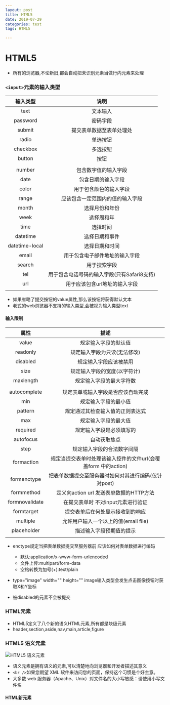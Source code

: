 ```yaml
---
layout: post
title: HTML5
date: 2019-07-29
categories: test
tags: HTML5

---
```


# HTML5

- 所有的浏览器,不论新旧,都会自动把未识别元素当做行内元素来处理

### `<input>`元素的输入类型

|    输入类型    |                    说明                     |
| :------------: | :-----------------------------------------: |
|      text      |                  文本输入                   |
|    password    |                  密码字段                   |
|     submit     |          提交表单数据至表单处理处           |
|     radio      |                  单选按钮                   |
|    checkbox    |                  多选按钮                   |
|     button     |                    按钮                     |
|                |                                             |
|     number     |            包含数字值的输入字段             |
|      date      |             包含日期的输入字段              |
|     color      |           用于包含颜色的输入字段            |
|     range      |      应该包含一定范围内的值的输入字段       |
|     month      |               选择月份和年份                |
|      week      |                 选择周和年                  |
|      time      |                  选择时间                   |
|    datetime    |               选择日期和事件                |
| datetime-local |               选择日期和时间                |
|     email      |       用于包含电子邮件地址的输入字段        |
|     search     |                用于搜索字段                 |
|      tel       | 用于包含电话号码的输入字段(只有Safari8支持) |
|      url       |        用于应该包含url地址的输入字段        |
|                |                                             |

- 如果省略了提交按钮的value属性,那么该按钮将获得默认文本
- 老式的web浏览器不支持的输入类型,会被视为输入类型text

#### 输入限制

|      属性      |                             描述                             |
| :------------: | :----------------------------------------------------------: |
|     value      |                     规定输入字段的默认值                     |
|    readonly    |                 规定输入字段为只读(无法修改)                 |
|    disabled    |                    规定输入字段应该被禁用                    |
|      size      |                 规定输入字段的宽度(以字符计)                 |
|   maxlength    |                   规定输入字段的最大字符数                   |
|                |                                                              |
|  autocomplete  |              规定表单或输入字段是否应该自动完成              |
|      min       |                     规定输入字段的最小值                     |
|    pattern     |               规定通过其检查输入值的正则表达式               |
|      max       |                     规定输入字段的最大值                     |
|    required    |                   规定输入字段是必须填写的                   |
|   autofocus    |                         自动获取焦点                         |
|      step      |                  规定输入字段的合法数字间隔                  |
|   formaction   | 规定当提交表单时处理该输入控件的文件url(会覆盖form 中的action) |
|  formenctype   |     把表单数据提交至服务器时如何对其进行编码(仅针对post)     |
|   formmethod   |           定义向action url 发送表单数据的HTTP方法            |
| formnovalidate |              在提交表单时 不对input元素进行验证              |
|   formtarget   |               提交表单后在何处显示接收到的响应               |
|    multiple    |             允许用户输入一个以上的值(email file)             |
|  placeholder   |                   描述输入字段预期值的提示                   |
|                |                                                              |

- enctype规定当把表单数据提交至服务器前 应该如何对表单数据进行编码
  - 默认:application/x-www-form-urlencoded
  - 文件上传:multipart/form-data
  - 空格转换为加号(+):text/plain

- type="image" width="" height="" image输入类型会发生点击图像按钮时获取X和Y坐标
- 被disabled的元素不会被提交

### HTML元素

- HTML5定义了八个新的语义HTML元素,所有都是块级元素
- header,section,aside,nav,main,article,figure

### HTML5 语义元素

![HTML5 语义元素](https://www.w3school.com.cn/i/ct_sem_elements.png)

- 语义元素是拥有语义的元素,可以清楚地向浏览器和开发者描述其意义
- `<br />`如果您期望 XML 软件来访问您的页面，保持这个习惯是个好主意。
- 大多数 web 服务器（Apache、Unix）对文件名的大小写敏感：请使用小写文件名

#### HTML新元素





